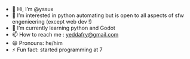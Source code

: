 - 👋 Hi, I’m @yssux
- 👀 I’m interested in python automating but is open to all aspects of sfw engenieering (except web dev !)
- 🌱 I’m currently learning python and Godot
- 📫 How to reach me : yeddafry@gmail.com
- 😄 Pronouns: he/him
- ⚡ Fun fact: started programming at 7

<!---
yssux/yssux is a ✨ special ✨ repository because its `README.md` (this file) appears on your GitHub profile.
You can click the Preview link to take a look at your changes.
--->
